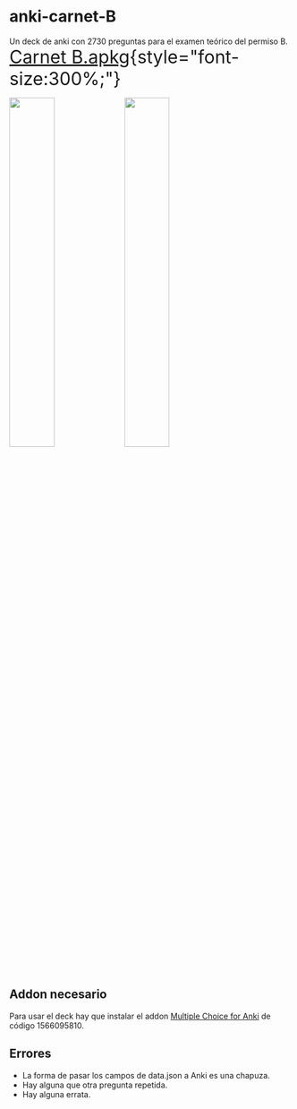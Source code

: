 
# anki-carnet-B
Un deck de anki con 2730 preguntas para el examen teórico del permiso B.
<font size="6">
[Carnet B.apkg](https://github.com/donmerendolo/anki-carnet-B/raw/master/Carnet%20B.apkg){style="font-size:300%;"}
</font>

<p float="left">
  <img src="preview1.png" width="40%" height="40%">
  <img src="preview2.png" width="40%" height="40%">
</p>

## Addon necesario
Para usar el deck hay que instalar el addon [Multiple Choice for Anki](https://ankiweb.net/shared/info/1566095810) de código 1566095810.

## Errores

 - La forma de pasar los campos de data.json a Anki es una chapuza.
 - Hay alguna que otra pregunta repetida.
 - Hay alguna errata.
 